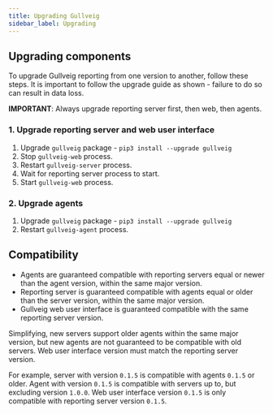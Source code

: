 ```yaml
---
title: Upgrading Gullveig
sidebar_label: Upgrading
---
```


## Upgrading components 

To upgrade Gullveig reporting from one version to another, follow these steps. It is important to follow the upgrade guide as shown - failure to do so can result in data loss.

**IMPORTANT**: Always upgrade reporting server first, then web, then agents.

### 1. Upgrade reporting server and web user interface

1. Upgrade `gullveig` package - `pip3 install --upgrade gullveig`
2. Stop `gullveig-web` process.
3. Restart `gullveig-server` process.
4. Wait for reporting server process to start.
4. Start `gullveig-web` process. 

### 2. Upgrade agents

1. Upgrade `gullveig` package - `pip3 install --upgrade gullveig`
2. Restart `gullveig-agent` process.

## Compatibility

- Agents are guaranteed compatible with reporting servers equal or newer than the agent version, within the same major version.
- Reporting server is guaranteed compatible with agents equal or older than the server version, within the same major version.
- Gullveig web user interface is guaranteed compatible with the same reporting server version.

Simplifying, new servers support older agents within the same major version, but new agents are not guaranteed to be compatible with old servers. Web user interface version must match the reporting server version.

For example, server with version `0.1.5` is compatible with agents `0.1.5` or older. Agent with version `0.1.5` is compatible with servers up to, but excluding version `1.0.0`. Web user interface version `0.1.5` is only compatible with reporting server version `0.1.5`.
